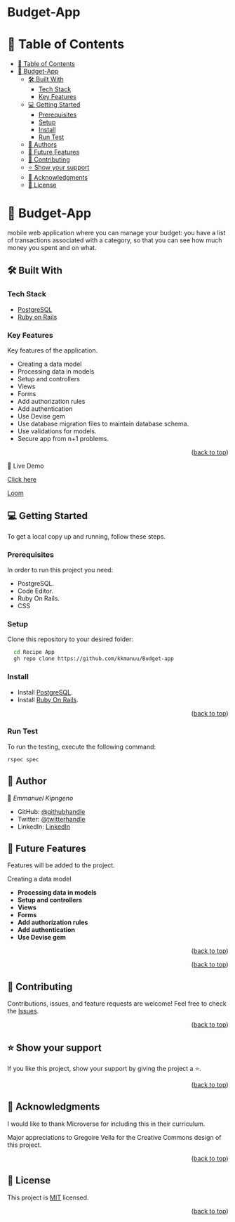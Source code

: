 <h1>Budget-App</h1>

<a name="readme-top"></a>

<!-- TABLE OF CONTENTS -->

# 📗 Table of Contents

- [📗 Table of Contents](#-table-of-contents)
- [📖 Budget-App](#-blog-app-)
  - [🛠 Built With ](#-built-with-)
    - [Tech Stack ](#tech-stack-)
    - [Key Features ](#key-features-)
  - [💻 Getting Started ](#-getting-started-)
    - [Prerequisites](#prerequisites)
    - [Setup](#setup)
    - [Install](#install)
    - [Run Test](#run-test)
  - [👥 Authors ](#-authors-)
  - [🔭 Future Features ](#-future-features-)
  - [🤝 Contributing ](#-contributing-)
  - [⭐️ Show your support ](#️-show-your-support-)
  - [🙏 Acknowledgments ](#-acknowledgments-)
  - [📝 License ](#-license-)

<!-- PROJECT DESCRIPTION -->

# 📖 Budget-App <a name="about-project"></a>

mobile web application where you can manage your budget: you have a list of transactions associated with a category, so that you can see how much money you spent and on what.

## 🛠 Built With <a name="built-with"></a>

### Tech Stack <a name="tech-stack"></a>

- <a href="https://www.postgresql.org/">PostgreSQL</a>
- <a href="https://rubyonrails.org/">Ruby on Rails</a>

<!-- Features -->

### Key Features <a name="key-features"></a>

Key features of the application.

- Creating a data model
- Processing data in models
- Setup and controllers
- Views
- Forms
- Add authorization rules
- Add authentication
- Use Devise gem
- Use database migration files to maintain database schema.
- Use validations for models.
- Secure app from n+1 problems.

<p align="right">(<a href="#readme-top">back to top</a>)</p>


🚀 Live Demo

 [Click here](https://budget-app-2wzl.onrender.com/)

 [Loom](https://www.loom.com/share/ea5a73967463430daa30fb9137d0e538?sid=0ff09bd5-2288-4622-9758-463cf66e9d98)

<!-- GETTING STARTED -->

## 💻 Getting Started <a name="getting-started"></a>

To get a local copy up and running, follow these steps.

### Prerequisites

In order to run this project you need:

- PostgreSQL.
- Code Editor.
- Ruby On Rails.
- CSS

### Setup

Clone this repository to your desired folder:

```sh
  cd Recipe App
  gh repo clone https://github.com/kkmanuu/Budget-app
```

### Install

- Install <a href="https://www.postgresql.org/">PostgreSQL</a>.
- Install <a href="https://rubyonrails.org/">Ruby On Rails</a>.

<p align="right">(<a href="#readme-top">back to top</a>)</p>

### Run Test
To run the testing, execute the following command:
```
rspec spec
```

<!-- AUTHORS -->

## :bust_in_silhouette: Author <a name="authors"></a>

:bust_in_silhouette: *Emmanuel Kipngeno*
- GitHub: [@githubhandle](https://github.com/kkmanuu)
- Twitter: [@twitterhandle](https://twitter.com/Kkmanuu1)
- LinkedIn: [LinkedIn](https://www.linkedin.com/in/emmanuel-kipngeno/)

<!-- FUTURE FEATURES -->

## 🔭 Future Features <a name="future-features"></a>

Features will be added to the project.

Creating a data model
- **Processing data in models**
- **Setup and controllers**
- **Views**
- **Forms**
- **Add authorization rules**
- **Add authentication**
- **Use Devise gem**


<p align="right">(<a href="#readme-top">back to top</a>)</p>


<p align="right">(<a href="#readme-top">back to top</a>)</p>

<!-- CONTRIBUTING -->

## 🤝 Contributing <a name="contributing"></a>

Contributions, issues, and feature requests are welcome!
Feel free to check the <a href="https://github.com/kkmanuu/Budget-app/issues">Issues</a>.

<p align="right">(<a href="#readme-top">back to top</a>)</p>

<!-- SUPPORT -->

## ⭐️ Show your support <a name="support"></a>

If you like this project, show your support by giving the project a ⭐️.

<p align="right">(<a href="#readme-top">back to top</a>)</p>

<!-- ACKNOWLEDGEMENTS -->

## 🙏 Acknowledgments <a name="acknowledgements"></a>

I would like to thank Microverse for including this in their curriculum.

 Major appreciations to Gregoire Vella for the Creative Commons design of this project.

<p align="right">(<a href="#readme-top">back to top</a>)</p>

<!-- LICENSE -->

## 📝 License <a name="license"></a>

This project is [MIT](./LICENSE) licensed.

<p align="right">(<a href="#readme-top">back to top</a>)</p>